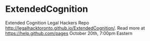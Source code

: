 # ExtendedCognition
Extended Cognition Legal Hackers Repo
http://legalhacktoronto.github.io/ExtendedCognition/. Read more at https://help.github.com/pages
October 20th, 7:00pm Eastern
